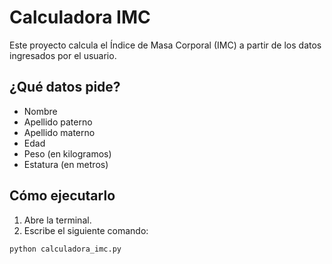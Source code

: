 # Calculadora IMC

Este proyecto calcula el Índice de Masa Corporal (IMC) a partir de los datos ingresados por el usuario.

## ¿Qué datos pide?
- Nombre
- Apellido paterno
- Apellido materno
- Edad
- Peso (en kilogramos)
- Estatura (en metros)

## Cómo ejecutarlo
1. Abre la terminal.
2. Escribe el siguiente comando:

```bash
python calculadora_imc.py
